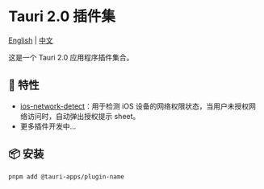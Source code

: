 # Tauri 2.0 插件集

[English](README.md) | [中文](README_ZH.md)

这是一个 Tauri 2.0 应用程序插件集合。

## 🚀 特性

- [ios-network-detect](/packages/tauri-plugin-ios-network-detect)：用于检测 iOS 设备的网络权限状态，当用户未授权网络访问时，自动弹出授权提示 sheet。
- 更多插件开发中...

## 📦 安装

```bash
pnpm add @tauri-apps/plugin-name
```
